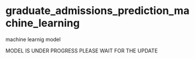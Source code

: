 # graduate_admissions_prediction_machine_learning

machine learnig model

MODEL IS UNDER PROGRESS PLEASE WAIT FOR THE UPDATE


